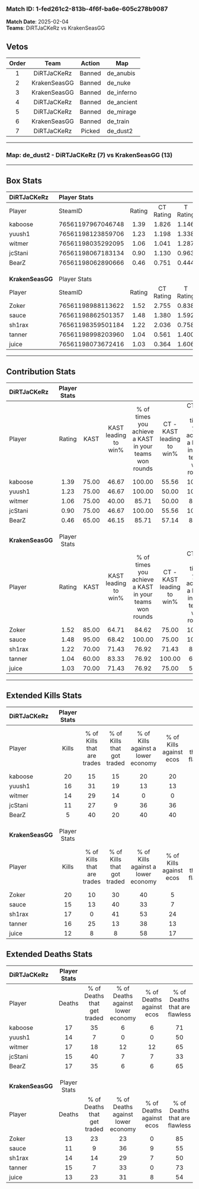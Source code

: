 ### Match ID: 1-fed261c2-813b-4f6f-ba6e-605c278b9087  
**Match Date**: 2025-02-04  
**Teams**: DiRTJaCKeRz vs KrakenSeasGG  

## Vetos  

| Order | Team | Action | Map |
| :---: | :--: | :----: | --- |
| 1 | DiRTJaCKeRz | Banned | de_anubis |
| 2 | KrakenSeasGG | Banned | de_nuke |
| 3 | KrakenSeasGG | Banned | de_inferno |
| 4 | DiRTJaCKeRz | Banned | de_ancient |
| 5 | DiRTJaCKeRz | Banned | de_mirage |
| 6 | KrakenSeasGG | Banned | de_train |
| 7 | DiRTJaCKeRz | Picked | de_dust2 |

---  

### **Map**: de_dust2 - DiRTJaCKeRz (7) vs KrakenSeasGG (13)  
---  

## Box Stats  

| **DiRTJaCKeRz**  | Player Stats      |        |           |          |       |       |       |         |        |      |     |
| :- | :- | :-: | :-: | :-: | :-: | :-: | :-: | :-: | :-: | :-: | :-: |
| Player           | SteamID           | Rating | CT Rating | T Rating | KAST  |  ADR  | Kills | Assists | Deaths | K/D  | HS% |
| kaboose          | 76561197967046748 |  1.39  |   1.826   |  1.146   | 75.00 | 103.7 |  20   |    8    |   17   | 1.18 | 60  |
| yuush1           | 76561198123859706 |  1.23  |   1.198   |  1.338   | 75.00 | 84.4  |  16   |    6    |   14   | 1.14 | 56  |
| witmer           | 76561198035292095 |  1.06  |   1.041   |  1.287   | 75.00 | 84.0  |  14   |    6    |   17   | 0.82 | 42  |
| jcStani          | 76561198067183134 |  0.90  |   1.130   |  0.963   | 75.00 | 60.7  |  11   |    4    |   15   | 0.73 | 72  |
| BearZ            | 76561198062890666 |  0.46  |   0.751   |  0.444   | 65.00 | 39.2  |   5   |    8    |   17   | 0.29 | 20  |
|                  |                   |        |           |          |       |       |       |         |        |      |     |
|                  |                   |        |           |          |       |       |       |         |        |      |     |
|                  |                   |        |           |          |       |       |       |         |        |      |     |
| **KrakenSeasGG** | Player Stats      |        |           |          |       |       |       |         |        |      |     |
| Player           | SteamID           | Rating | CT Rating | T Rating | KAST  |  ADR  | Kills | Assists | Deaths | K/D  | HS% |
| Zoker            | 76561198988113622 |  1.52  |   2.755   |  0.838   | 85.00 | 90.9  |  20   |    6    |   13   | 1.54 | 40  |
| sauce            | 76561198862501357 |  1.48  |   1.380   |  1.592   | 95.00 | 96.6  |  15   |   12    |   11   | 1.36 | 46  |
| sh1rax           | 76561198359501184 |  1.22  |   2.036   |  0.758   | 70.00 | 78.7  |  17   |    6    |   14   | 1.21 | 47  |
| tanner           | 76561198998203960 |  1.04  |   0.561   |  1.400   | 60.00 | 70.2  |  16   |    4    |   15   | 1.07 | 75  |
| juice            | 76561198073672416 |  1.03  |   0.364   |  1.606   | 70.00 | 80.1  |  12   |    5    |   13   | 0.92 | 58  |
---  

## Contribution Stats  

| **DiRTJaCKeRz**  | Player Stats |       |                      |                                                        |                           |                                                             |                          |                                                            |
| :- | :-: | :-: | :-: | :-: | :-: | :-: | :-: | :-: |
| Player           |    Rating    | KAST  | KAST leading to win% | % of times you achieve a KAST in your teams won rounds | CT - KAST leading to win% | CT - % of times you achieve a KAST in your teams won rounds | T - KAST leading to win% | T - % of times you achieve a KAST in your teams won rounds |
| kaboose          |     1.39     | 75.00 |        46.67         |                         100.00                         |           55.56           |                           100.00                            |          33.33           |                           100.00                           |
| yuush1           |     1.23     | 75.00 |        46.67         |                         100.00                         |           50.00           |                           100.00                            |          40.00           |                           100.00                           |
| witmer           |     1.06     | 75.00 |        40.00         |                         85.71                          |           50.00           |                            80.00                            |          28.57           |                           100.00                           |
| jcStani          |     0.90     | 75.00 |        46.67         |                         100.00                         |           55.56           |                           100.00                            |          33.33           |                           100.00                           |
| BearZ            |     0.46     | 65.00 |        46.15         |                         85.71                          |           57.14           |                            80.00                            |          33.33           |                           100.00                           |
|                  |              |       |                      |                                                        |                           |                                                             |                          |                                                            |
|                  |              |       |                      |                                                        |                           |                                                             |                          |                                                            |
|                  |              |       |                      |                                                        |                           |                                                             |                          |                                                            |
| **KrakenSeasGG** | Player Stats |       |                      |                                                        |                           |                                                             |                          |                                                            |
| Player           |    Rating    | KAST  | KAST leading to win% | % of times you achieve a KAST in your teams won rounds | CT - KAST leading to win% | CT - % of times you achieve a KAST in your teams won rounds | T - KAST leading to win% | T - % of times you achieve a KAST in your teams won rounds |
| Zoker            |     1.52     | 85.00 |        64.71         |                         84.62                          |           75.00           |                           100.00                            |          55.56           |                           71.43                            |
| sauce            |     1.48     | 95.00 |        68.42         |                         100.00                         |           75.00           |                           100.00                            |          63.64           |                           100.00                           |
| sh1rax           |     1.22     | 70.00 |        71.43         |                         76.92                          |           71.43           |                            83.33                            |          71.43           |                           71.43                            |
| tanner           |     1.04     | 60.00 |        83.33         |                         76.92                          |          100.00           |                            66.67                            |          75.00           |                           85.71                            |
| juice            |     1.03     | 70.00 |        71.43         |                         76.92                          |           75.00           |                            50.00                            |          70.00           |                           100.00                           |
---  

## Extended Kills Stats  

| **DiRTJaCKeRz**  | Player Stats |                            |                            |                                    |                         |                              |                                 |                                       |                    |           |
| :- | :-: | :-: | :-: | :-: | :-: | :-: | :-: | :-: | :-: | :-: |
| Player           |    Kills     | % of Kills that are trades | % of Kills that got traded | % of Kills against a lower economy | % of Kills against ecos | % of Kills that are flawless | % of Kills that are close duels | % of Kills that are assisted by flash | Pistol Round Kills | AWP Kills |
| kaboose          |      20      |             15             |             15             |                 20                 |           20            |              70              |                5                |                   5                   |         0          |     5     |
| yuush1           |      16      |             31             |             19             |                 13                 |           13            |              63              |                0                |                   6                   |         0          |     1     |
| witmer           |      14      |             29             |             14             |                 0                  |            0            |              64              |                0                |                   7                   |         7          |     2     |
| jcStani          |      11      |             27             |             9              |                 36                 |           36            |              64              |                0                |                   9                   |         0          |     0     |
| BearZ            |      5       |             40             |             20             |                 40                 |           40            |              40              |                0                |                  20                   |         0          |     0     |
|                  |              |                            |                            |                                    |                         |                              |                                 |                                       |                    |           |
|                  |              |                            |                            |                                    |                         |                              |                                 |                                       |                    |           |
|                  |              |                            |                            |                                    |                         |                              |                                 |                                       |                    |           |
| **KrakenSeasGG** | Player Stats |                            |                            |                                    |                         |                              |                                 |                                       |                    |           |
| Player           |    Kills     | % of Kills that are trades | % of Kills that got traded | % of Kills against a lower economy | % of Kills against ecos | % of Kills that are flawless | % of Kills that are close duels | % of Kills that are assisted by flash | Pistol Round Kills | AWP Kills |
| Zoker            |      20      |             10             |             30             |                 40                 |            5            |              60              |               15                |                   0                   |         11         |     2     |
| sauce            |      15      |             13             |             40             |                 33                 |            7            |              67              |                7                |                   0                   |         0          |     4     |
| sh1rax           |      17      |             0              |             41             |                 53                 |           24            |              41              |                6                |                   0                   |         0          |     2     |
| tanner           |      16      |             25             |             13             |                 38                 |           13            |              56              |               19                |                   0                   |         0          |     0     |
| juice            |      12      |             8              |             8              |                 58                 |           17            |              67              |                0                |                   8                   |         0          |     0     |
## Extended Deaths Stats  

| **DiRTJaCKeRz**  | Player Stats |                             |                                   |                          |                               |                            |                           |               |
| :- | :-: | :-: | :-: | :-: | :-: | :-: | :-: | :-: |
| Player           |    Deaths    | % of Deaths that get traded | % of Deaths against lower economy | % of Deaths against ecos | % of Deaths that are flawless | % of Deaths that are close | % of Deaths while blinded | Deaths to AWP |
| kaboose          |      17      |             35              |                 6                 |            6             |              71               |             12             |             0             |       2       |
| yuush1           |      14      |              7              |                 0                 |            0             |              50               |             7              |             0             |       1       |
| witmer           |      17      |             18              |                12                 |            12            |              65               |             12             |             0             |       3       |
| jcStani          |      15      |             40              |                 7                 |            7             |              33               |             13             |             0             |       2       |
| BearZ            |      17      |             35              |                 6                 |            6             |              65               |             6              |             6             |       3       |
|                  |              |                             |                                   |                          |                               |                            |                           |               |
|                  |              |                             |                                   |                          |                               |                            |                           |               |
|                  |              |                             |                                   |                          |                               |                            |                           |               |
| **KrakenSeasGG** | Player Stats |                             |                                   |                          |                               |                            |                           |               |
| Player           |    Deaths    | % of Deaths that get traded | % of Deaths against lower economy | % of Deaths against ecos | % of Deaths that are flawless | % of Deaths that are close | % of Deaths while blinded | Deaths to AWP |
| Zoker            |      13      |             23              |                23                 |            0             |              85               |             0              |             8             |       1       |
| sauce            |      11      |              9              |                36                 |            9             |              55               |             0              |            18             |       0       |
| sh1rax           |      14      |             14              |                29                 |            7             |              50               |             0              |             0             |       2       |
| tanner           |      15      |              7              |                33                 |            0             |              73               |             7              |             7             |       3       |
| juice            |      13      |             23              |                31                 |            8             |              54               |             0              |             8             |       1       |
